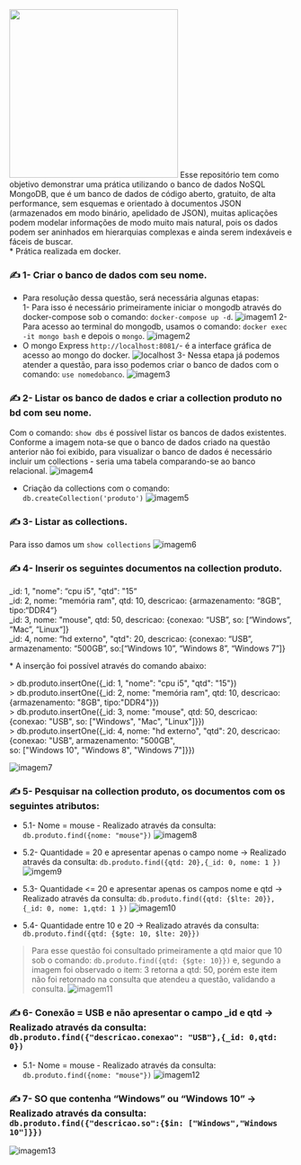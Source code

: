 <img src="https://github.com/vandisney/NoSQL-MongoDB/blob/main/imagens/back.png" width="300"/>
Esse repositório tem como objetivo demonstrar uma prática utilizando o banco de dados NoSQL MongoDB, que é um banco de dados de código aberto, gratuito, de alta performance, sem esquemas e orientado à documentos JSON (armazenados em modo binário, apelidado de JSON), muitas aplicações podem modelar informações de modo muito mais natural, pois os dados podem ser aninhados em hierarquias complexas e ainda serem indexáveis e fáceis de buscar.<br>
* Prática realizada em docker.

### ✍️ 1- Criar o banco de dados com seu nome.
  * Para resolução dessa questão, será necessária algunas etapas: </br>
  1- Para isso é necessário primeiramente iniciar o mongodb através do docker-compose sob o comando: `docker-compose up -d`.
 ![imagem1](https://github.com/vandisney/NoSQL-MongoDB/blob/main/imagens/imagem1.png)
  2- Para acesso ao terminal do mongodb, usamos o comando: `docker exec -it mongo bash` e depois o `mongo`.
 ![imagem2](https://github.com/vandisney/NoSQL-MongoDB/blob/main/imagens/imagem2.png)
 * O mongo Express `http://localhost:8081/`- é a interface gráfica de acesso ao mongo do docker.
 ![localhost](https://github.com/vandisney/NoSQL-MongoDB/blob/main/imagens/localhost.jpg)
  3- Nessa etapa já podemos atender a questão, para isso podemos criar o banco de dados com o comando: `use nomedobanco`.
 ![imagem3](https://github.com/vandisney/NoSQL-MongoDB/blob/main/imagens/imagem3.png)
 
### ✍️ 2- Listar os banco de dados e criar a collection produto no bd com seu nome.
  Com o comando: `show dbs` é possível listar os bancos de dados existentes. Conforme a imagem nota-se que o banco de dados criado na questão anterior não foi exibido, para visualizar o banco de dados é necessário incluir um collections - seria uma tabela comparando-se ao banco relacional.
 ![imagem4](https://github.com/vandisney/NoSQL-MongoDB/blob/main/imagens/imagem4.png)
* Criação da collections com o comando: `db.createCollection('produto')`
![imagem5](https://github.com/vandisney/NoSQL-MongoDB/blob/main/imagens/imagem5.png)

### ✍️ 3- Listar as collections.
  Para isso damos um `show collections`
  ![imagem6](https://github.com/vandisney/NoSQL-MongoDB/blob/main/imagens/imagem6.png)

### ✍️ 4- Inserir os seguintes documentos na collection produto.
  <p>
  _id: 1, "nome": “cpu i5", "qtd": "15“ </br>
  _id: 2, nome: “memória ram", qtd: 10, descricao: {armazenamento: “8GB”, tipo:“DDR4“}</br>
  _id: 3, nome: "mouse", qtd: 50, descricao: {conexao: “USB”, so: [“Windows”, “Mac”, “Linux“]}</br>
  _id: 4, nome: “hd externo", "qtd": 20, descricao: {conexao: “USB”, armazenamento: “500GB”, so:[“Windows 10”, “Windows 8”, “Windows 7”]}</br>
  </p>
* A inserção foi possível através do comando abaixo:
  <p>
   > db.produto.insertOne({_id: 1, "nome": "cpu i5", "qtd": "15"})</br>
   > db.produto.insertOne({_id: 2, nome: "memória ram", qtd: 10, descricao: {armazenamento: "8GB", tipo:"DDR4"}})</br>
   > db.produto.insertOne({_id: 3, nome: "mouse", qtd: 50, descricao: {conexao: "USB", so: ["Windows", "Mac", "Linux"]}})</br>
   > db.produto.insertOne({_id: 4, nome: "hd externo", "qtd": 20, descricao: {conexao: "USB", armazenamento: "500GB", </br>
  so: ["Windows 10", "Windows 8", "Windows 7"]}})</br>
  </p>

![imagem7](https://github.com/vandisney/NoSQL-MongoDB/blob/main/imagens/imagem7.png)

### ✍️ 5- Pesquisar na collection produto, os documentos com os seguintes atributos:
  * 5.1- Nome = mouse - Realizado através da consulta: `db.produto.find({nome: "mouse"})`
![imagem8](https://github.com/vandisney/NoSQL-MongoDB/blob/main/imagens/imagem8.png)

* 5.2- Quantidade = 20 e apresentar apenas o campo nome -> Realizado através da consulta: `db.produto.find({qtd: 20},{_id: 0, nome: 1 })`
![imgem9](https://github.com/vandisney/NoSQL-MongoDB/blob/main/imagens/imgem9.png)

* 5.3- Quantidade <= 20 e apresentar apenas os campos nome e qtd -> Realizado através da consulta: `db.produto.find({qtd: {$lte: 20}},{_id: 0, nome: 1,qtd: 1 })`
![imagem10](https://github.com/vandisney/NoSQL-MongoDB/blob/main/imagens/imagem10.png)

* 5.4- Quantidade entre 10 e 20 -> Realizado através da consulta: `db.produto.find({qtd: {$gte: 10, $lte: 20}})`
> Para esse questão foi consultado primeiramente a qtd maior que 10 sob o comando: `db.produto.find({qtd: {$gte: 10}})` e, segundo a imagem foi observado o item: 3 retorna a qtd: 50, porém este item não foi retornado na consulta que atendeu a questão, validando a consulta.
![imagem11](https://github.com/vandisney/NoSQL-MongoDB/blob/main/imagens/imagm11.png)

### ✍️ 6- Conexão = USB e não apresentar o campo _id e qtd -> Realizado através da consulta: `db.produto.find({"descricao.conexao": "USB"},{_id: 0,qtd: 0})`
  * 5.1- Nome = mouse - Realizado através da consulta: `db.produto.find({nome: "mouse"})`
![imagem12](https://github.com/vandisney/NoSQL-MongoDB/blob/main/imagens/imagem12.png)

### ✍️ 7- SO que contenha “Windows” ou “Windows 10” -> Realizado através da consulta: `db.produto.find({"descricao.so":{$in: ["Windows","Windows 10"]}})`
 ![imagem13](https://github.com/vandisney/NoSQL-MongoDB/blob/main/imagens/imagem13.png)




